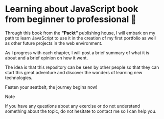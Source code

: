 # Learning about JavaScript book from beginner to professional 📒

Through this book from the **"Packt"** publishing house, I will embark on my path to learn JavaScript to use it in the creation of my first portfolio as well as other future projects in the web environment.

As I progress with each chapter, I will post a brief summary of what it is about and a brief opinion on how it went.

The idea is that this repository can be seen by other people so that they can start this great adventure and discover the wonders of learning new technologies.

Fasten your seatbelt, the journey begins now!

> [!NOTE]  
> If you have any questions about any exercise or do not understand something about the topic, do not hesitate to contact me so I can help you.